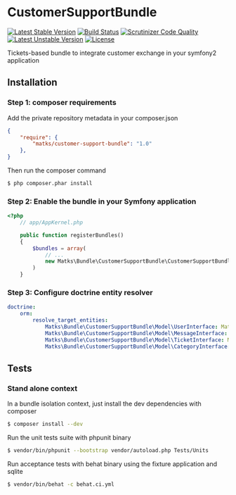 CustomerSupportBundle
=====================

[![Latest Stable Version](https://poser.pugx.org/matks/customer-support-bundle/v/stable.svg)](https://packagist.org/packages/matks/customer-support-bundle)
[![Build Status](https://travis-ci.org/matks/CustomerSupportBundle.png)](https://travis-ci.org/matks/CustomerSupportBundle)
[![Scrutinizer Code Quality](https://scrutinizer-ci.com/g/matks/CustomerSupportBundle/badges/quality-score.png?b=master)](https://scrutinizer-ci.com/g/matks/CustomerSupportBundle/?branch=master)
[![Latest Unstable Version](https://poser.pugx.org/matks/customer-support-bundle/v/unstable.svg)](https://packagist.org/packages/matks/customer-support-bundle)
[![License](https://poser.pugx.org/matks/customer-support-bundle/license.svg)](https://packagist.org/packages/matks/customer-support-bundle)




Tickets-based bundle to integrate customer exchange in your symfony2 application

## Installation

### Step 1: composer requirements

Add the private repository metadata in your composer.json
```json
{
    "require": {
        "matks/customer-support-bundle": "1.0"
    },
}
```

Then run the composer command
```bash
$ php composer.phar install
```

### Step 2: Enable the bundle in your Symfony application

```php
<?php
    // app/AppKernel.php

    public function registerBundles()
    {
        $bundles = array(
            // ...
            new Matks\Bundle\CustomerSupportBundle\CustomerSupportBundle(),
        )
    }
```

### Step 3: Configure doctrine entity resolver

```yml
doctrine:
    orm:
        resolve_target_entities:
            Matks\Bundle\CustomerSupportBundle\Model\UserInterface: Matks\Bundle\CustomerSupportBundle\Entity\User
            Matks\Bundle\CustomerSupportBundle\Model\MessageInterface: Matks\Bundle\CustomerSupportBundle\Entity\Message
            Matks\Bundle\CustomerSupportBundle\Model\TicketInterface: Matks\Bundle\CustomerSupportBundle\Entity\Ticket
            Matks\Bundle\CustomerSupportBundle\Model\CategoryInterface: Matks\Bundle\CustomerSupportBundle\Entity\Category
```

## Tests

### Stand alone context

In a bundle isolation context, just install the dev dependencies with composer
```bash
$ composer install --dev
```

Run the unit tests suite with phpunit binary
```bash
$ vendor/bin/phpunit --bootstrap vendor/autoload.php Tests/Units
```

Run acceptance tests with behat binary using the fixture application and sqlite
```bash
$ vendor/bin/behat -c behat.ci.yml
```
